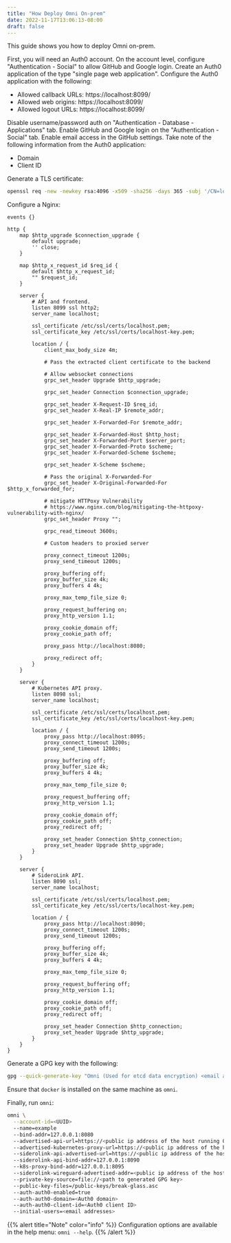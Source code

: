 ```yaml
---
title: "How Deploy Omni On-prem"
date: 2022-11-17T13:06:13-08:00
draft: false
---
```


This guide shows you how to deploy Omni on-prem.

First, you will need an Auth0 account.
On the account level, configure "Authentication - Social" to allow GitHub and Google login.
Create an Auth0 application of the type "single page web application".
Configure the Auth0 application with the following:

  - Allowed callback URLs: https://localhost:8099/
  - Allowed web origins: https://localhost:8099/
  - Allowed logout URLs: https://localhost:8099/

Disable username/password auth on "Authentication - Database - Applications" tab.
Enable GitHub and Google login on the "Authentication - Social" tab.
Enable email access in the GitHub settings.
Take note of the following information from the Auth0 application:
  - Domain
  - Client ID

Generate a TLS certificate:

```bash
openssl req -new -newkey rsa:4096 -x509 -sha256 -days 365 -subj '/CN=localhost' -nodes -out /etc/ssl/certs/localhost.pem -keyout /etc/ssl/certs/localhost-key.pem
```

Configure a Nginx:

```nginx
events {}

http {
    map $http_upgrade $connection_upgrade {
        default upgrade;
        '' close;
    }

    map $http_x_request_id $req_id {
        default $http_x_request_id;
        "" $request_id;
    }

    server {
        # API and frontend.
        listen 8099 ssl http2;
        server_name localhost;

        ssl_certificate /etc/ssl/certs/localhost.pem;
        ssl_certificate_key /etc/ssl/certs/localhost-key.pem;

        location / {
            client_max_body_size 4m;

            # Pass the extracted client certificate to the backend

            # Allow websocket connections
            grpc_set_header Upgrade $http_upgrade;

            grpc_set_header Connection $connection_upgrade;

            grpc_set_header X-Request-ID $req_id;
            grpc_set_header X-Real-IP $remote_addr;

            grpc_set_header X-Forwarded-For $remote_addr;

            grpc_set_header X-Forwarded-Host $http_host;
            grpc_set_header X-Forwarded-Port $server_port;
            grpc_set_header X-Forwarded-Proto $scheme;
            grpc_set_header X-Forwarded-Scheme $scheme;

            grpc_set_header X-Scheme $scheme;

            # Pass the original X-Forwarded-For
            grpc_set_header X-Original-Forwarded-For $http_x_forwarded_for;

            # mitigate HTTPoxy Vulnerability
            # https://www.nginx.com/blog/mitigating-the-httpoxy-vulnerability-with-nginx/
            grpc_set_header Proxy "";

            grpc_read_timeout 3600s;

            # Custom headers to proxied server

            proxy_connect_timeout 1200s;
            proxy_send_timeout 1200s;

            proxy_buffering off;
            proxy_buffer_size 4k;
            proxy_buffers 4 4k;

            proxy_max_temp_file_size 0;

            proxy_request_buffering on;
            proxy_http_version 1.1;

            proxy_cookie_domain off;
            proxy_cookie_path off;

            proxy_pass http://localhost:8080;

            proxy_redirect off;
        }
    }

    server {
        # Kubernetes API proxy.
        listen 8098 ssl;
        server_name localhost;

        ssl_certificate /etc/ssl/certs/localhost.pem;
        ssl_certificate_key /etc/ssl/certs/localhost-key.pem;

        location / {
            proxy_pass http://localhost:8095;
            proxy_connect_timeout 1200s;
            proxy_send_timeout 1200s;

            proxy_buffering off;
            proxy_buffer_size 4k;
            proxy_buffers 4 4k;

            proxy_max_temp_file_size 0;

            proxy_request_buffering off;
            proxy_http_version 1.1;

            proxy_cookie_domain off;
            proxy_cookie_path off;
            proxy_redirect off;

            proxy_set_header Connection $http_connection;
            proxy_set_header Upgrade $http_upgrade;
        }
    }

    server {
        # SideroLink API.
        listen 8090 ssl;
        server_name localhost;

        ssl_certificate /etc/ssl/certs/localhost.pem;
        ssl_certificate_key /etc/ssl/certs/localhost-key.pem;

        location / {
            proxy_pass http://localhost:8090;
            proxy_connect_timeout 1200s;
            proxy_send_timeout 1200s;

            proxy_buffering off;
            proxy_buffer_size 4k;
            proxy_buffers 4 4k;

            proxy_max_temp_file_size 0;

            proxy_request_buffering off;
            proxy_http_version 1.1;

            proxy_cookie_domain off;
            proxy_cookie_path off;
            proxy_redirect off;

            proxy_set_header Connection $http_connection;
            proxy_set_header Upgrade $http_upgrade;
        }
    }
}
```

Generate a GPG key with the following:

```bash
gpg --quick-generate-key "Omni (Used for etcd data encryption) <email address>" rsa4096 cert never
```

Ensure that `docker` is installed on the same machine as `omni`.

Finally, run `omni`:

```bash
omni \
  --account-id=<UUID>
  --name=example
  --bind-addr=127.0.0.1:8080
  --advertised-api-url=https://<public ip address of the host running Omni>:8099/
  --advertised-kubernetes-proxy-url=https://<public ip address of the host running Omni>:8098/
  --siderolink-api-advertised-url=https://<public ip address of the host running Omni>:8090/
  --siderolink-api-bind-addr=127.0.0.1:8090
  --k8s-proxy-bind-addr=127.0.0.1:8095
  --siderolink-wireguard-advertised-addr=<public ip address of the host running Omni>:50180
  --private-key-source=file://<path to generated GPG key>
  --public-key-files=/public-keys/break-glass.asc
  --auth-auth0-enabled=true
  --auth-auth0-domain=<Auth0 domain>
  --auth-auth0-client-id=<Auth0 client ID>
  --initial-users=<email addresses>
```

{{% alert title="Note" color="info" %}}
Configuration options are available in the help menu: `omni --help`.
{{% /alert %}}
